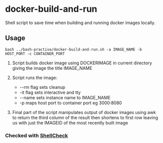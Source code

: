 # docker-build-and-run

Shell script to save time when building and running docker images locally.

## Usage

`bash ../bash-practise/docker-build-and-run.sh -a IMAGE_NAME -b HOST_PORT -c CONTAINER_PORT`

1. Script builds docker image using DOCKERIMAGE in current directory giving the image the title IMAGE_NAME

2. Script runs the image:

   - --rm flag sets cleanup
   - -it flag sets interactive and tty
   - --name sets instance name to IMAGE_NAME
   - -p maps host port to container port eg 3000:8080

3. Final part of the script manipulates output of docker images using awk to return the third column of the result then shortens to first row leaving us with just the IMAGEID of the most recently built image

### Checked with [ShellCheck](https://github.com/koalaman/shellcheck)
